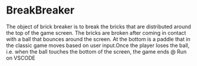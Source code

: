 # BreakBreaker
The object of brick breaker is to break the bricks that are distributed around the top of the game screen. The
bricks are broken after coming in contact with a ball that bounces around the screen. At the bottom is a
paddle that in the classic game moves based on user input.Once the player loses the ball, i.e. when the ball
touches the bottom of the screen, the game ends
@ Run on VSCODE
